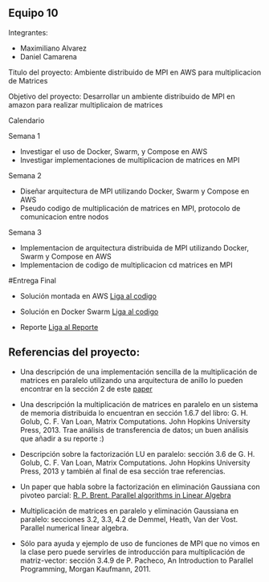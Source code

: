 ## Equipo 10

Integrantes:

* Maximiliano Alvarez
* Daniel Camarena

Titulo del proyecto: Ambiente distribuido de MPI en AWS para multiplicacion de Matrices

Objetivo del proyecto: Desarrollar un ambiente distribuido de MPI en amazon para realizar multiplicaion de matrices

Calendario

Semana 1
* Investigar el uso de Docker, Swarm, y Compose en AWS
* Investigar implementaciones de multiplicacion de matrices en MPI

Semana 2
* Diseñar arquitectura de MPI utilizando Docker, Swarm y Compose en AWS
* Pseudo codigo de multiplicación de matrices en MPI, protocolo de comunicacion entre nodos

Semana 3
* Implementacion de arquitectura distribuida de MPI utilizando Docker, Swarm y Compose en AWS
* Implementacion de codigo de multiplicacion cd matrices en MPI

#Entrega Final
* Solución montada en AWS [Liga al codigo](codigo/Arquitectura_AWS)

* Solución en Docker Swarm [Liga al codigo](codigo/Arquitectura_Docker)

* Reporte [Liga al Reporte](trabajo_escrito/Final_MNO_mmult-2.pdf)

## Referencias del proyecto:

* Una descripción de una implementación sencilla de la multiplicación de matrices en paralelo utilizando una arquitectura de anillo lo pueden encontrar en la sección 2 de este [paper](https://www.researchgate.net/publication/2685119_An_Analysis_Of_Parallel_Implementations_Of_The_Block-Jacobi_Algorithm_For_Computing_The_Svd)

* Una descripción la multiplicación de matrices en paralelo en un sistema de memoria distribuida lo encuentran en sección 1.6.7 del libro: G. H. Golub, C. F. Van Loan, Matrix Computations. John Hopkins University Press, 2013. Trae análisis de transferencia de datos; un buen análisis que añadir a su reporte :)

* Descripción sobre la factorización LU en paralelo: sección 3.6 de G. H. Golub, C. F. Van Loan, Matrix Computations. John Hopkins University Press, 2013 y también al final de esa sección trae referencias.

* Un paper que habla sobre la factorización en eliminación Gaussiana con pivoteo parcial: [R. P. Brent. Parallel algorithms in Linear Algebra](http://citeseerx.ist.psu.edu/viewdoc/download?doi=10.1.1.56.3732&rep=rep1&type=pdf) 

* Multiplicación de matrices en paralelo y eliminación Gaussiana en paralelo: secciones 3.2, 3.3, 4.2 de Demmel, Heath, Van der Vost. Parallel numerical linear algebra.

* Sólo para ayuda y ejemplo de uso de funciones de MPI que no vimos en la clase pero puede servirles de introducción para multiplicación de matriz-vector: sección 3.4.9 de P. Pacheco, An Introduction to Parallel Programming, Morgan Kaufmann, 2011.




